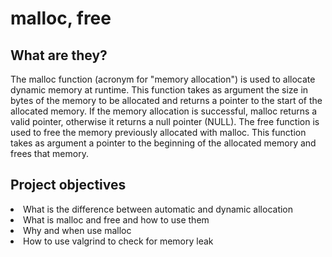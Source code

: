 <h1>malloc, free</h1>

<h2>What are they?</h2>

<p>The malloc function (acronym for "memory allocation") is used to allocate dynamic memory at runtime. This function takes as argument the size in bytes of the memory to be allocated and returns a pointer to the start of the allocated memory. If the memory allocation is successful, malloc returns a valid pointer, otherwise it returns a null pointer (NULL).
The free function is used to free the memory previously allocated with malloc. This function takes as argument a pointer to the beginning of the allocated memory and frees that memory.</p>

<h2>Project objectives</h2>

<li>What is the difference between automatic and dynamic allocation</li>
<li>What is malloc and free and how to use them</li>
<li>Why and when use malloc</li>
<li>How to use valgrind to check for memory leak</li>
